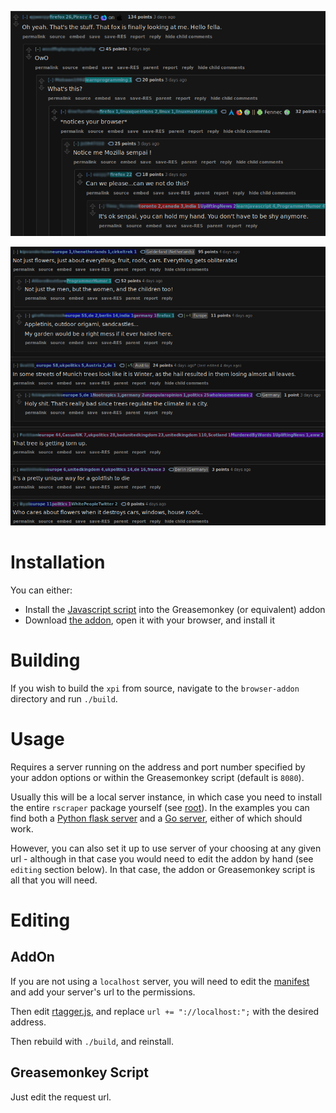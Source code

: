![Example 1](res/img/1.png)

![Example 2](res/img/2.png)

# Installation

You can either:

* Install the [Javascript script](rtagger.js) into the Greasemonkey (or equivalent) addon
* Download [the addon](browser-addon/rtagger.xpi), open it with your browser, and install it

# Building

If you wish to build the `xpi` from source, navigate to the `browser-addon` directory and run `./build`.

# Usage

Requires a server running on the address and port number specified by your addon options or within the Greasemonkey script (default is `8080`).

Usually this will be a local server instance, in which case you need to install the entire `rscraper` package yourself (see [root](..)). In the examples you can find both a [Python flask server](server.py) and a [Go server](src/rtagger.go), either of which should work.

However, you can also set it up to use server of your choosing at any given url - although in that case you would need to edit the addon by hand (see `editing` section below). In that case, the addon or Greasemonkey script is all that you will need.

# Editing

## AddOn

If you are not using a `localhost` server, you will need to edit the [manifest](browser-addon/manifest.json) and add your server's url to the permissions.

Then edit [rtagger.js](browser-addon/js/rtagger.js), and replace `url += "://localhost:";` with the desired address.

Then rebuild with `./build`, and reinstall.

## Greasemonkey Script

Just edit the request url.
